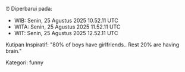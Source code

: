 ⏰ Diperbarui pada:
- WIB: Senin, 25 Agustus 2025 10.52.11 UTC
- WITA: Senin, 25 Agustus 2025 11.52.11 UTC
- WIT: Senin, 25 Agustus 2025 12.52.11 UTC

Kutipan Inspiratif:
"80% of boys have girlfriends.. Rest 20% are having brain."


Kategori: funny

